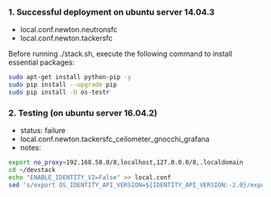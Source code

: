 ### 1. Successful deployment on ubuntu server 14.04.3
- local.conf.newton.neutronsfc
- local.conf.newton.tackersfc

Before running ./stack.sh, execute the following command to install essential packages:

```sh
sudo apt-get install python-pip -y
sudo pip install --upgrade pip
sudo pip install -U os-testr
```

### 2. Testing (on ubuntu server 16.04.2)
- status: failure
- local.conf.newton.tackersfc_ceilometer_gnocchi_grafana
- notes:

```sh
export no_proxy=192.168.58.0/8,localhost,127.0.0.0/8,.localdomain
cd ~/devstack
echo "ENABLE_IDENTITY_V2=False" >> local.conf
sed 's/export OS_IDENTITY_API_VERSION=${IDENTITY_API_VERSION:-2.0}/export OS_IDENTITY_API_VERSION=3/' openrc
```

